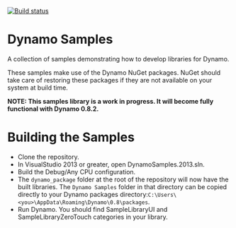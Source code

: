 [![Build status](https://ci.appveyor.com/api/projects/status/qjdj92r86xb2tbq3?svg=true)](https://ci.appveyor.com/project/ikeough/dynamosamples)

# Dynamo Samples
A collection of samples demonstrating how to develop libraries for Dynamo.

These samples make use of the Dynamo NuGet packages. NuGet should take care of restoring these packages if they are not available on your system at build time. 

**NOTE: This samples library is a work in progress. It will become fully functional with Dynamo 0.8.2.**

# Building the Samples

- Clone the repository.
- In VisualStudio 2013 or greater, open DynamoSamples.2013.sln.
- Build the Debug/Any CPU configuration.
- The `dynamo_package` folder at the root of the repository will now have the built libraries. The `Dynamo Samples` folder in that directory can be copied directly to your Dynamo packages directory:`C:\Users\<you>\AppData\Roaming\Dynamo\0.8\packages`.
- Run Dynamo. You should find SampleLibraryUI and SampleLibraryZeroTouch categories in your library.

